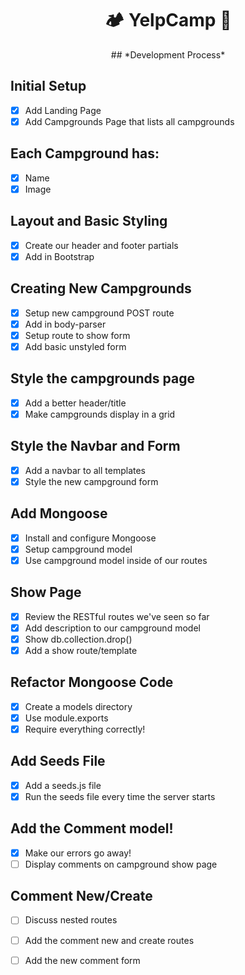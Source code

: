 <div align="center">
  <h1>🏕️ YelpCamp 🌲</h1>
</div>

<div align="center">
  ## *Development Process*
</div>

## Initial Setup

- [x] Add Landing Page
- [x] Add Campgrounds Page that lists all campgrounds

## Each Campground has:

- [x] Name
- [x] Image

## Layout and Basic Styling

- [x] Create our header and footer partials
- [x] Add in Bootstrap

## Creating New Campgrounds

- [x] Setup new campground POST route
- [x] Add in body-parser
- [x] Setup route to show form
- [x] Add basic unstyled form

## Style the campgrounds page

- [x] Add a better header/title
- [x] Make campgrounds display in a grid

## Style the Navbar and Form

- [x] Add a navbar to all templates
- [x] Style the new campground form

## Add Mongoose

- [x] Install and configure Mongoose
- [x] Setup campground model
- [x] Use campground model inside of our routes

## Show Page

- [x] Review the RESTful routes we've seen so far
- [x] Add description to our campground model
- [x] Show db.collection.drop()
- [x] Add a show route/template

## Refactor Mongoose Code

- [x] Create a models directory
- [x] Use module.exports
- [x] Require everything correctly!
    
## Add Seeds File

- [x] Add a seeds.js file
- [x] Run the seeds file every time the server starts

## Add the Comment model!

- [x] Make our errors go away!
- [ ] Display comments on campground show page

## Comment New/Create
- [ ] Discuss nested routes
- [ ] Add the comment new and create routes
- [ ] Add the new comment form

